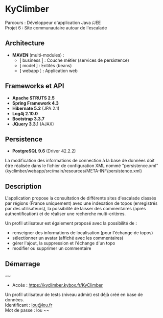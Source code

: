 # KyClimber

Parcours : Développeur d'application Java /JEE  
Projet 6 : Site communautaire autour de l'escalade  

## Architecture

- **MAVEN** (multi-modules) :  
   * [ business ] : Couche métier (services de persistence)  
   * [ model ] : Entités (beans)  
   * [ webapp ] : Application web

## Frameworks et API

- **Apache STRUTS 2.5**
- **Spring Framework 4.3**
- **Hibernate 5.2** (JPA 2.1)
- **Log4j 2.10.0**
- **Bootstrap 3.3.7**
- **JQuery 3.3.1** (AJAX)

## Persistence

- **PostgreSQL 9.6**  (Driver 42.2.2)

La modification des informations de connection à la base de données doit être réalisée dans le fichier de configuration XML nommé "persistence.xml" (kyclimber/webapp/src/main/resources/META-INF/persistence.xml)

## Description

L'application propose la consultation de différents sites d'escalade classés par régions (France uniquement) avec une indexation de topos (enregistrés par des utilisateurs), la possibilité de laisser des commentaires (après authentification) et de réaliser une recherche multi-critères.

Un profil utilisateur est également proposé avec la possibilité de :
- renseigner des informations de localisation (pour l'échange de topos)
- sélectionner un avatar (affiché avec les commentaires)
- gérer l'ajout, la suppression et l'échange d'un topo
- modifier ou supprimer un commentaire

## Démarrage
~~
- Accès : https://kyclimber.kybox.fr/KyClimber

Un profil utilisateur de tests (niveau admin) est déjà créé en base de données.  
Identificant : lou@lou.fr  
Mot de passe : lou
~~
